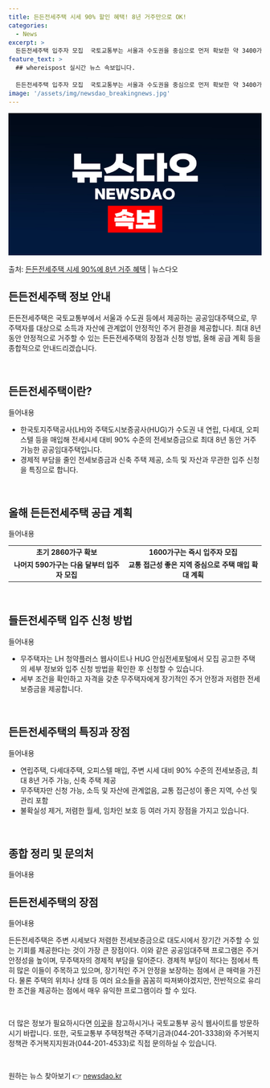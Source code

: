 ```yaml
---
title: 든든전세주택 시세 90% 할인 혜택! 8년 거주만으로 OK!
categories:
  - News
excerpt: >
  든든전세주택 입주자 모집  국토교통부는 서울과 수도권을 중심으로 먼저 확보한 약 3400가구에 대해 오는 2…
feature_text: >
  ## whereispost 실시간 뉴스 속보입니다.

  든든전세주택 입주자 모집  국토교통부는 서울과 수도권을 중심으로 먼저 확보한 약 3400가구에 대해 오는 2…
image: '/assets/img/newsdao_breakingnews.jpg'
---
```


![뉴스다오 속보](/assets/img/newsdao_breakingnews.jpg)

<p>출처: <a href="https://newsdao.kr/4288" rel="dofollow">든든전세주택 시세 90%에 8년 거주 혜택</a> | 뉴스다오</p>

<h2 data-ke-size="size26">든든전세주택 정보 안내</h2>
든든전세주택은 국토교통부에서 서울과 수도권 등에서 제공하는 공공임대주택으로, 무주택자를 대상으로 소득과 자산에 관계없이 안정적인 주거 환경을 제공합니다. 최대 8년 동안 안정적으로 거주할 수 있는 든든전세주택의 장점과 신청 방법, 올해 공급 계획 등을 종합적으로 안내드리겠습니다.

<p data-ke-size="size16">&nbsp;</p>

<h2 data-ke-size="size24">든든전세주택이란?</h2>
들어내용

<ul>
  <li>한국토지주택공사(LH)와 주택도시보증공사(HUG)가 수도권 내 연립, 다세대, 오피스텔 등을 매입해 전세시세 대비 90% 수준의 전세보증금으로 최대 8년 동안 거주 가능한 공공임대주택입니다.</li>
  <li>경제적 부담을 줄인 전세보증금과 신축 주택 제공, 소득 및 자산과 무관한 입주 신청을 특징으로 합니다.</li>
</ul>

<p data-ke-size="size16">&nbsp;</p>

<h2 data-ke-size="size24">올해 든든전세주택 공급 계획</h2>
들어내용

<table>
  <tr>
    <td style="text-align: center; height: 17px;"><b>초기 2860가구 확보</b></td>
    <td style="text-align: center; height: 17px;"><b>1600가구는 즉시 입주자 모집</b></td>
  </tr>
  <tr>
    <td style="text-align: center; height: 17px;"><b>나머지 590가구는 다음 달부터 입주자 모집</b></td>
    <td style="text-align: center; height: 17px;"><b>교통 접근성 좋은 지역 중심으로 주택 매입 확대 계획</b></td>
  </tr>
</table>

<p data-ke-size="size16">&nbsp;</p>

<h2 data-ke-size="size24">들든전세주택 입주 신청 방법</h2>
들어내용

<ul>
  <li>무주택자는 LH 청약플러스 웹사이트나 HUG 안심전세포털에서 모집 공고한 주택의 세부 정보와 입주 신청 방법을 확인한 후 신청할 수 있습니다.</li>
  <li>세부 조건을 확인하고 자격을 갖춘 무주택자에게 장기적인 주거 안정과 저렴한 전세보증금을 제공합니다.</li>
</ul>

<p data-ke-size="size16">&nbsp;</p>

<h2 data-ke-size="size24">든든전세주택의 특징과 장점</h2>
들어내용

<ul>
  <li>연립주택, 다세대주택, 오피스텔 매입, 주변 시세 대비 90% 수준의 전세보증금, 최대 8년 거주 가능, 신축 주택 제공</li>
  <li>무주택자만 신청 가능, 소득 및 자산에 관계없음, 교통 접근성이 좋은 지역, 수선 및 관리 포함</li>
  <li>불확실성 제거, 저렴한 월세, 임차인 보호 등 여러 가지 장점을 가지고 있습니다.</li>
</ul>

<p data-ke-size="size16">&nbsp;</p>

<h2 data-ke-size="size24">종합 정리 및 문의처</h2>
들어내용

<h2>든든전세주택의 장점</h2>
들어내용

<p>든든전세주택은 주변 시세보다 저렴한 전세보증금으로 대도시에서 장기간 거주할 수 있는 기회를 제공한다는 것이 가장 큰 장점이다. 이와 같은 공공임대주택 프로그램은 주거 안정성을 높이며, 무주택자의 경제적 부담을 덜어준다. 경제적 부담이 적다는 점에서 특히 많은 이들이 주목하고 있으며, 장기적인 주거 안정을 보장하는 점에서 큰 매력을 가진다. 물론 주택의 위치나 상태 등 여러 요소들을 꼼꼼히 따져봐야겠지만, 전반적으로 유리한 조건을 제공하는 점에서 매우 유익한 프로그램이라 할 수 있다.</p>

<p data-ke-size="size16">&nbsp;</p>

<p>더 많은 정보가 필요하시다면 <a href="https://newsdao.kr/4288">이곳</a>을 참고하시거나 국토교통부 공식 웹사이트를 방문하시기 바랍니다. 또한, 국토교통부 주택정책관 주택기금과(044-201-3338)와 주거복지정책관 주거복지지원과(044-201-4533)로 직접 문의하실 수 있습니다.</p>

<p data-ke-size="size16">&nbsp;</p> 

원하는 뉴스 찾아보기 👉 <a href="https://newsdao.kr" rel="dofollow">newsdao.kr</a>


